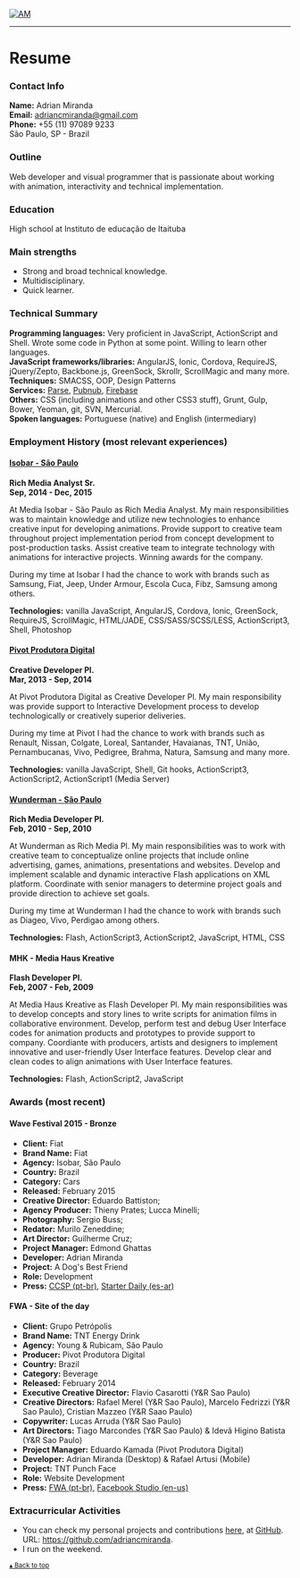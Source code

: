 [![AM](http://i.imgur.com/CEEbHaw.gif)](http://adriancmiranda.github.io "®AMBOX")

----------------------------

# Resume

### Contact Info

**Name:** Adrian Miranda <br/>
**Email:** adriancmiranda@gmail.com <br/>
**Phone:** +55 (11) 97089 9233 <br/>
São Paulo, SP - Brazil

### Outline

Web developer and visual programmer that is passionate about working with animation, interactivity and technical implementation.

### Education

High school at Instituto de educação de Itaituba

### Main strengths

- Strong and broad technical knowledge.
- Multidisciplinary.
- Quick learner.

### Technical Summary

**Programming languages:** Very proficient in JavaScript, ActionScript and Shell. Wrote some code in Python at some point. Willing to learn other languages. <br/>
**JavaScript frameworks/libraries:** AngularJS, Ionic, Cordova, RequireJS, jQuery/Zepto, Backbone.js, GreenSock, Skrollr, ScrollMagic and many more. <br/>
**Techniques:** SMACSS, OOP, Design Patterns <br/>
**Services:** [Parse](http://www.parse.com), [Pubnub](http://www.pubnub.com), [Firebase](http://www.firebase.com) <br/>
**Others:** CSS (including animations and other CSS3 stuff), Grunt, Gulp, Bower, Yeoman, git, SVN, Mercurial. <br/>
**Spoken languages:** Portuguese (native) and English (intermediary)

### Employment History (most relevant experiences)

#### [Isobar - São Paulo](http://www.isobar.com.br)
**Rich Media Analyst Sr.** <br/>
**Sep, 2014 - Dec, 2015**

At Media Isobar - São Paulo as Rich Media Analyst. My main responsibilities was to maintain knowledge and utilize new technologies to enhance creative input for developing animations.
Provide support to creative team throughout project implementation period from concept development to post-production tasks.
Assist creative team to integrate technology with animations for interactive projects.
Winning awards for the company.

During my time at Isobar I had the chance to work with brands such as Samsung, Fiat, Jeep, Under Armour, Escola Cuca, Fibz, Samsung among others.

**Technologies:** vanilla JavaScript, AngularJS, Cordova, Ionic, GreenSock, RequireJS, ScrollMagic, HTML/JADE, CSS/SASS/SCSS/LESS, ActionScript3, Shell, Photoshop

#### [Pivot Produtora Digital](http://www.ppivot.com.br)
**Creative Developer Pl.** <br/>
**Mar, 2013 - Sep, 2014**

At Pivot Produtora Digital as Creative Developer Pl. My main responsibility was provide support to Interactive Development process to develop technologically or creatively superior deliveries.

During my time at Pivot I had the chance to work with brands such as Renault, Nissan, Colgate, Loreal, Santander, Havaianas, TNT, União, Pernambucanas, Vivo, Pedigree, Brahma, Natura, Samsung and many more.

**Technologies:** vanilla JavaScript, Shell, Git hooks, ActionScript3, ActionScript2, ActionScript1 (Media Server)

#### [Wunderman - São Paulo](https://www.wunderman.com.br/)
**Rich Media Developer Pl.** <br/>
**Feb, 2010 - Sep, 2010**

At Wunderman as Rich Media Pl. My main responsibilities was to work with creative team to conceptualize online projects that include online advertising, games, animations, presentations and websites.
Develop and implement scalable and dynamic interactive Flash applications on XML platform.
Coordinate with senior managers to determine project goals and provide direction to achieve set goals.

During my time at Wunderman I had the chance to work with brands such as Diageo, Vivo, Perdigao among others.

**Technologies:** Flash, ActionScript3, ActionScript2, JavaScript, HTML, CSS

#### MHK - Media Haus Kreative
**Flash Developer Pl.** <br/>
**Feb, 2007 - Feb, 2009**

At Media Haus Kreative as Flash Developer Pl. My main responsibilities was to develop concepts and story lines to write scripts for animation films in collaborative environment.
Develop, perform test and debug User Interface codes for animation products and prototypes to provide support to company.
Coordiante with producers, artists and designers to implement innovative and user-friendly User Interface features.
Develop clear and clean codes to align animations with User Interface features.

**Technologies:** Flash, ActionScript2, JavaScript

### Awards (most recent)

#### Wave Festival 2015 - Bronze
- **Client:** Fiat
- **Brand Name:** Fiat
- **Agency:** Isobar, São Paulo
- **Country:** Brazil
- **Category:** Cars
- **Released:** February 2015
- **Creative Director:** Eduardo Battiston;
- **Agency Producer:** Thieny Prates; Lucca Minelli;
- **Photography:** Sergio Buss;
- **Redator:** Murilo Zeneddine;
- **Art Director:** Guilherme Cruz;
- **Project Manager:** Edmond Ghattas
- **Developer:** Adrian Miranda
- **Project:** A Dog's Best Friend
- **Role:** Development
- **Press:** [CCSP (pt-br)](http://www.clubedecriacao.com.br/ultimas/wave-festival-2015-2/), [Starter Daily (es-ar)](http://starterdaily.com/festivales/2015/04/17/revisa-todos-los-ganadores-de-wave-festival-in-rio-2015/)

#### FWA - Site of the day
- **Client:** Grupo Petrópolis
- **Brand Name:** TNT Energy Drink
- **Agency:** Young & Rubicam, São Paulo
- **Producer:** Pivot Produtora Digital
- **Country:** Brazil
- **Category:** Beverage
- **Released:** February 2014
- **Executive Creative Director:** Flavio Casarotti (Y&R Sao Paulo)
- **Creative Directors:** Rafael Merel (Y&R Sao Paulo), Marcelo Fedrizzi (Y&R Sao Paulo), Cristian Mazzeo (Y&R Saao Paulo)
- **Copywriter:** Lucas Arruda (Y&R Sao Paulo)
- **Art Directors:** Tiago Marcondes (Y&R Sao Paulo) & Idevã Higino Batista (Y&R Sao Paulo)
- **Project Manager:** Eduardo Kamada (Pivot Produtora Digital)
- **Developer:** Adrian Miranda (Desktop) & Rafael Artusi (Mobile)
- **Project:** TNT Punch Face
- **Role:** Website Development
- **Press:** [FWA (pt-br)](http://www.thefwa.com/site/punchface), [Facebook Studio (en-us)](https://www.facebook-studio.com/gallery/submission/punchface)

### Extracurricular Activities

- You can check my personal projects and contributions [here](https://github.com/adriancmiranda), at [GitHub](https://github.com/). URL: https://github.com/adriancmiranda.
- I run on the weekend.

<sub>[▴ Back to top](#)</sub>
